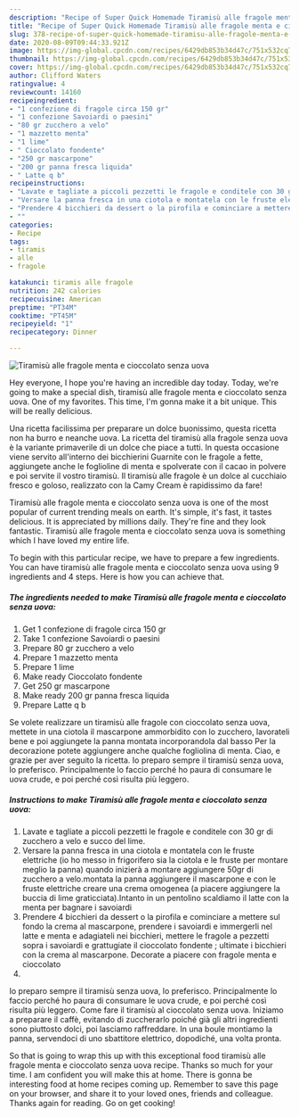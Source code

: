 ```yaml
---
description: "Recipe of Super Quick Homemade Tiramisù alle fragole menta e cioccolato senza uova"
title: "Recipe of Super Quick Homemade Tiramisù alle fragole menta e cioccolato senza uova"
slug: 378-recipe-of-super-quick-homemade-tiramisu-alle-fragole-menta-e-cioccolato-senza-uova
date: 2020-08-09T09:44:33.921Z
image: https://img-global.cpcdn.com/recipes/6429db853b34d47c/751x532cq70/tiramisu-alle-fragole-menta-e-cioccolato-senza-uova-recipe-main-photo.jpg
thumbnail: https://img-global.cpcdn.com/recipes/6429db853b34d47c/751x532cq70/tiramisu-alle-fragole-menta-e-cioccolato-senza-uova-recipe-main-photo.jpg
cover: https://img-global.cpcdn.com/recipes/6429db853b34d47c/751x532cq70/tiramisu-alle-fragole-menta-e-cioccolato-senza-uova-recipe-main-photo.jpg
author: Clifford Waters
ratingvalue: 4
reviewcount: 14160
recipeingredient:
- "1 confezione di fragole circa 150 gr"
- "1 confezione Savoiardi o paesini"
- "80 gr zucchero a velo"
- "1 mazzetto menta"
- "1 lime"
- " Cioccolato fondente"
- "250 gr mascarpone"
- "200 gr panna fresca liquida"
- " Latte q b"
recipeinstructions:
- "Lavate e tagliate a piccoli pezzetti le fragole e conditele con 30 gr di zucchero a velo e succo del lime."
- "Versare la panna fresca in una ciotola e montatela con le fruste elettriche (io ho messo in frigorifero sia la ciotola e le fruste per montare meglio la panna) quando inizierà a montare aggiungere 50gr di zucchero a velo.montata la panna aggiungere il mascarpone e con le fruste elettriche creare una crema omogenea (a piacere aggiungere la buccia di lime graticciata).Intanto in un pentolino scaldiamo il latte con la menta per bagnare i savoiardi"
- "Prendere 4 bicchieri da dessert o la pirofila e cominciare a mettere sul fondo la crema al mascarpone, prendere i savoiardi e immergerli nel latte e menta e adagiateli nei bicchieri, mettere le fragole a pezzetti sopra i savoiardi e grattugiate il cioccolato fondente ; ultimate i bicchieri con la crema al mascarpone. Decorate a piacere con fragole menta e cioccolato"
- ""
categories:
- Recipe
tags:
- tiramis
- alle
- fragole

katakunci: tiramis alle fragole 
nutrition: 242 calories
recipecuisine: American
preptime: "PT34M"
cooktime: "PT45M"
recipeyield: "1"
recipecategory: Dinner

---
```



![Tiramisù alle fragole menta e cioccolato senza uova](https://img-global.cpcdn.com/recipes/6429db853b34d47c/751x532cq70/tiramisu-alle-fragole-menta-e-cioccolato-senza-uova-recipe-main-photo.jpg)

Hey everyone, I hope you're having an incredible day today. Today, we're going to make a special dish, tiramisù alle fragole menta e cioccolato senza uova. One of my favorites. This time, I'm gonna make it a bit unique. This will be really delicious.

Una ricetta facilissima per preparare un dolce buonissimo, questa ricetta non ha burro e neanche uova. La ricetta del tiramisù alla fragole senza uova è la variante primaverile di un dolce che piace a tutti. In questa occasione viene servito all&#39;interno dei bicchierini Guarnite con le fragole a fette, aggiungete anche le foglioline di menta e spolverate con il cacao in polvere e poi servite il vostro tiramisù. Il tiramisù alle fragole è un dolce al cucchiaio fresco e goloso, realizzato con la Camy Cream è rapidissimo da fare!

Tiramisù alle fragole menta e cioccolato senza uova is one of the most popular of current trending meals on earth. It's simple, it's fast, it tastes delicious. It is appreciated by millions daily. They're fine and they look fantastic. Tiramisù alle fragole menta e cioccolato senza uova is something which I have loved my entire life.


To begin with this particular recipe, we have to prepare a few ingredients. You can have tiramisù alle fragole menta e cioccolato senza uova using 9 ingredients and 4 steps. Here is how you can achieve that.

<!--inarticleads1-->

##### The ingredients needed to make Tiramisù alle fragole menta e cioccolato senza uova:

1. Get 1 confezione di fragole circa 150 gr
1. Take 1 confezione Savoiardi o paesini
1. Prepare 80 gr zucchero a velo
1. Prepare 1 mazzetto menta
1. Prepare 1 lime
1. Make ready  Cioccolato fondente
1. Get 250 gr mascarpone
1. Make ready 200 gr panna fresca liquida
1. Prepare  Latte q b


Se volete realizzare un tiramisù alle fragole con cioccolato senza uova, mettete in una ciotola il mascarpone ammorbidito con lo zucchero, lavorateli bene e poi aggiungete la panna montata incorporandola dal basso Per la decorazione potete aggiungere anche qualche fogliolina di menta. Ciao, e grazie per aver seguito la ricetta. Io preparo sempre il tiramisù senza uova, lo preferisco. Principalmente lo faccio perché ho paura di consumare le uova crude, e poi perché così risulta più leggero. 

<!--inarticleads2-->

##### Instructions to make Tiramisù alle fragole menta e cioccolato senza uova:

1. Lavate e tagliate a piccoli pezzetti le fragole e conditele con 30 gr di zucchero a velo e succo del lime.
1. Versare la panna fresca in una ciotola e montatela con le fruste elettriche (io ho messo in frigorifero sia la ciotola e le fruste per montare meglio la panna) quando inizierà a montare aggiungere 50gr di zucchero a velo.montata la panna aggiungere il mascarpone e con le fruste elettriche creare una crema omogenea (a piacere aggiungere la buccia di lime graticciata).Intanto in un pentolino scaldiamo il latte con la menta per bagnare i savoiardi
1. Prendere 4 bicchieri da dessert o la pirofila e cominciare a mettere sul fondo la crema al mascarpone, prendere i savoiardi e immergerli nel latte e menta e adagiateli nei bicchieri, mettere le fragole a pezzetti sopra i savoiardi e grattugiate il cioccolato fondente ; ultimate i bicchieri con la crema al mascarpone. Decorate a piacere con fragole menta e cioccolato
1. 


Io preparo sempre il tiramisù senza uova, lo preferisco. Principalmente lo faccio perché ho paura di consumare le uova crude, e poi perché così risulta più leggero. Come fare il tiramisù al cioccolato senza uova. Iniziamo a preparare il caffè, evitando di zuccherarlo poiché già gli altri ingredienti sono piuttosto dolci, poi lasciamo raffreddare. In una boule montiamo la panna, servendoci di uno sbattitore elettrico, dopodiché, una volta pronta. 

So that is going to wrap this up with this exceptional food tiramisù alle fragole menta e cioccolato senza uova recipe. Thanks so much for your time. I am confident you will make this at home. There is gonna be interesting food at home recipes coming up. Remember to save this page on your browser, and share it to your loved ones, friends and colleague. Thanks again for reading. Go on get cooking!
